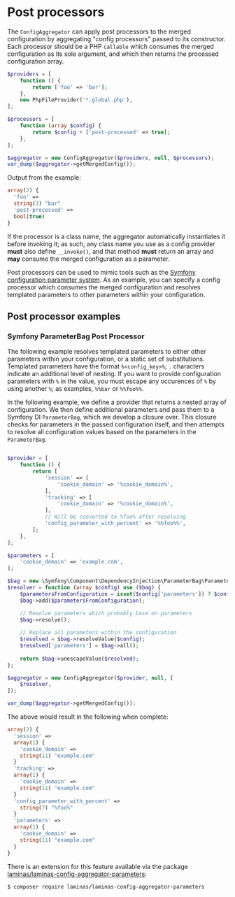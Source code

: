 # Post processors

The `ConfigAggregator` can apply post processors to the merged configuration by
aggregating "config processors" passed to its constructor. Each processor
should be a PHP `callable` which consumes the merged configuration as its sole
argument, and which then returns the processed configuration array.

```php
$providers = [
    function () {
        return ['foo' => 'bar'];
    },
    new PhpFileProvider('*.global.php'),
];

$processors = [
    function (array $config) {
        return $config + ['post-processed' => true];
    },
];

$aggregator = new ConfigAggregator($providers, null, $processors);
var_dump($aggregator->getMergedConfig());
```

Output from the example:

```php
array(2) {
  'foo' =>
  string(3) "bar"
  'post-processed' =>
  bool(true)
}
```

If the processor is a class name, the aggregator automatically instantiates it
before invoking it; as such, any class name you use as a config provider
**must** also define `__invoke()`, and that method **must** return an array and
**may** consume the merged configuration as a parameter.

Post processors can be used to mimic tools such as the [Symfony configuration
parameter system](https://symfony.com/doc/current/service_container/parameters.html).
As an example, you can specify a config processor which consumes the merged
configuration and resolves templated parameters to other parameters within your
configuration.

## Post processor examples

### Symfony ParameterBag Post Processor

The following example resolves templated parameters to either other parameters
within your configuration, or a static set of substitutions. Templated
parameters have the format `%<config_key>%`; `.` characters indicate an
additional level of nesting. If you want to provide configuration parameters
with `%` in the value, you must escape any occurences of `%` by using another
`%`; as examples, `%%bar` or `%%foo%%`.

In the following example, we define a provider that returns a nested array of
configuration. We then define additional parameters and pass them to a 
Symfony DI `ParameterBag`, which we develop a closure over. This closure checks
for parameters in the passed configuration itself, and then attempts to resolve
all configuration values based on the parameters in the `ParameterBag`.

```php

$provider = [
    function () {
        return [
            'session' => [
                'cookie_domain' => '%cookie_domain%',
            ],
            'tracking' => [
                'cookie_domain' => '%cookie_domain%',
            ],
            // Will be converted to %foo% after resolving
            'config_parameter_with_percent' => '%%foo%%',
        ];
    },
];

$parameters = [
    'cookie_domain' => 'example.com',
];

$bag = new \Symfony\Component\DependencyInjection\ParameterBag\ParameterBag($parameters);
$resolver = function (array $config) use ($bag) {
    $parametersFromConfiguration = isset($config['parameters']) ? $config['parameters'] : [];
    $bag->add($parametersFromConfiguration);

    // Resolve parameters which probably base on parameters
    $bag->resolve();
    
    // Replace all parameters within the configuration
    $resolved = $bag->resolveValue($config);
    $resolved['parameters'] = $bag->all();
    
    return $bag->unescapeValue($resolved);
};

$aggregator = new ConfigAggregator($provider, null, [
    $resolver,
]);

var_dump($aggregator->getMergedConfig());
```

The above would result in the following when complete:

```php
array(2) {
  'session' =>
  array(1) {
    'cookie_domain' =>
    string(11) "example.com"
  }
  'tracking' =>
  array(1) {
    'cookie_domain' =>
    string(11) "example.com"
  }
  'config_parameter_with_percent' =>
    string(7) "%foo%"
  }
  'parameters' =>
  array(1) {
    'cookie_domain' =>
    string(11) "example.com"
  }
}
```

There is an extension for this feature available via the package
[laminas/laminas-config-aggregator-parameters](https://docs.laminas.dev/laminas-config-aggregator-parameters/):

```bash
$ composer require laminas/laminas-config-aggregator-parameters
```

